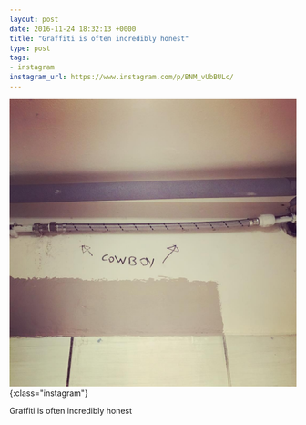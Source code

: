 ```yaml
---
layout: post
date: 2016-11-24 18:32:13 +0000
title: "Graffiti is often incredibly honest"
type: post
tags:
- instagram
instagram_url: https://www.instagram.com/p/BNM_vUbBULc/
---
```


![Instagram - BNM_vUbBULc](/img/BNM_vUbBULc.jpg){:class="instagram"}

Graffiti is often incredibly honest
